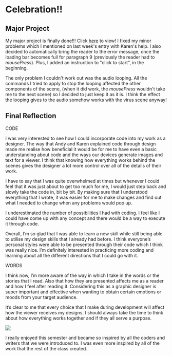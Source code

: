 # Celebration!!

## Major Project

My major project is finally done!!! Click [here](https://robymanlongat.github.io/c0dewords/majorProject) to view! I fixed my minor problems which I mentioned on last week's entry with Karen's help. I also decided to automatically bring the reader to the error message, once the loading bar becomes full for paragraph 9 (previously the reader had to *mousePress*). Plus, I added an instruction to "click to start", in the beginning. 

The only problem I couldn't work out was the audio looping. All the commands I tried to apply to stop the looping affected the other components of the scene, (when it did work, the *mousePress* wouldn't take me to the next scene) so I decided to just keep it as it is. I think the effect the looping gives to the audio somehow works with the virus scene anyway! 

## Final Reflection

CODE

I was very interested to see how I could incorporate code into my work as a designer. The way that Andy and Karen explained code through design made me realise how beneficial it would be for me to have even a basic understanding about code and the ways our devices generate images and text for a viewer. I think that knowing how everything works behind the scenes gives the designer a lot more control over all of the details of their work. 

I have to say that I was quite overwhelmed at times but whenever I could feel that it was just about to get too much for me, I would just step back and slowly take the code in, bit by bit. By making sure that I understood everything that I wrote, it was easier for me to make changes and find out what I needed to change when any problems would pop up. 

I underestimated the number of possibilities I had with coding. I feel like I could have come up with any concept and there would be a way to execute it through code. 

Overall, I’m so glad that I was able to learn a new skill while still being able to utilise my design skills that I already had before. I think everyone’s personal styles were able to be presented through their code which I think was really nice. I’m definitely interested in practicing more coding and learning about all the different directions that I could go with it. 

WORDS

I think now, I’m more aware of the way in which I take in the words or the stories that I read. Also that how they are presented affects me as a reader and how I feel after reading it. Considering this as a graphic designer is super important and effective when wanting to obtain certain emotions or moods from your target audience. 

It’s clear to me that every choice that I make during development will affect how the viewer receives my designs. I should always take the time to think about how everything works together and if they all serve a purpose.

![](yay.gif)

I really enjoyed this semester and became so inspired by all the coders and writers that we were introduced to. I was even more inspired by all of the work that the rest of the class created.
